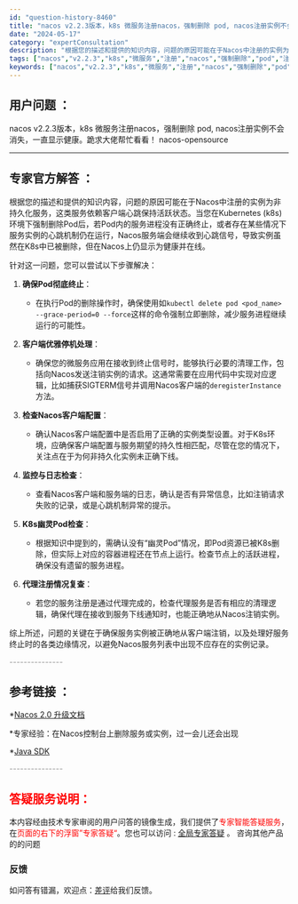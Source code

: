 ```yaml
---
id: "question-history-8460"
title: "nacos v2.2.3版本，k8s 微服务注册nacos，强制删除 pod, nacos注册实例不会消失 nacos-opensource"
date: "2024-05-17"
category: "expertConsultation"
description: "根据您的描述和提供的知识内容，问题的原因可能在于Nacos中注册的实例为非持久化服务，这类服务依赖客户端心跳保持活跃状态。当您在Kubernetes (k8s) 环境下强制删除Pod后，若Pod内的服务进程没有正确终止，或者存在某些情况下服务实例的心跳机制仍在运行，Nacos服务端会继续收到心跳信号"
tags: ["nacos","v2.2.3","k8s","微服务","注册","nacos","强制删除","pod","注册实例","不会消失","一直显示健康"]
keywords: ["nacos","v2.2.3","k8s","微服务","注册","nacos","强制删除","pod","注册实例","不会消失","一直显示健康"]
---
```


## 用户问题 ： 
 nacos v2.2.3版本，k8s 微服务注册nacos，强制删除 pod, nacos注册实例不会消失，一直显示健康。跪求大佬帮忙看看！ nacos-opensource 

---------------
## 专家官方解答 ：

根据您的描述和提供的知识内容，问题的原因可能在于Nacos中注册的实例为非持久化服务，这类服务依赖客户端心跳保持活跃状态。当您在Kubernetes (k8s) 环境下强制删除Pod后，若Pod内的服务进程没有正确终止，或者存在某些情况下服务实例的心跳机制仍在运行，Nacos服务端会继续收到心跳信号，导致实例虽然在K8s中已被删除，但在Nacos上仍显示为健康并在线。

针对这一问题，您可以尝试以下步骤解决：

1. **确保Pod彻底终止**：
   - 在执行Pod的删除操作时，确保使用如`kubectl delete pod <pod_name> --grace-period=0 --force`这样的命令强制立即删除，减少服务进程继续运行的可能性。

2. **客户端优雅停机处理**：
   - 确保您的微服务应用在接收到终止信号时，能够执行必要的清理工作，包括向Nacos发送注销实例的请求。这通常需要在应用代码中实现对应逻辑，比如捕获SIGTERM信号并调用Nacos客户端的`deregisterInstance`方法。

3. **检查Nacos客户端配置**：
   - 确认Nacos客户端配置中是否启用了正确的实例类型设置。对于K8s环境，应确保客户端配置与服务期望的持久性相匹配，尽管在您的情况下，关注点在于为何非持久化实例未正确下线。

4. **监控与日志检查**：
   - 查看Nacos客户端和服务端的日志，确认是否有异常信息，比如注销请求失败的记录，或是心跳机制异常的提示。

5. **K8s幽灵Pod检查**：
   - 根据知识中提到的，需确认没有“幽灵Pod”情况，即Pod资源已被K8s删除，但实际上对应的容器进程还在节点上运行。检查节点上的活跃进程，确保没有遗留的服务进程。

6. **代理注册情况复查**：
   - 若您的服务注册是通过代理完成的，检查代理服务是否有相应的清理逻辑，确保代理在接收到服务下线通知时，也能正确地从Nacos注销实例。

综上所述，问题的关键在于确保服务实例被正确地从客户端注销，以及处理好服务终止时的各类边缘情况，以避免Nacos服务列表中出现不应存在的实例记录。


<font color="#949494">---------------</font> 


## 参考链接 ：

*[Nacos 2.0 升级文档](https://nacos.io/docs/latest/upgrading/200-upgrading)
 
 *专家经验：在Nacos控制台上删除服务或实例，过一会儿还会出现 
 
 *[Java SDK](https://nacos.io/docs/latest/guide/user/sdk)


 <font color="#949494">---------------</font> 
 


## <font color="#FF0000">答疑服务说明：</font> 

本内容经由技术专家审阅的用户问答的镜像生成，我们提供了<font color="#FF0000">专家智能答疑服务</font>，在<font color="#FF0000">页面的右下的浮窗”专家答疑“</font>。您也可以访问 : [全局专家答疑](https://answer.opensource.alibaba.com/docs/intro) 。 咨询其他产品的的问题

### 反馈
如问答有错漏，欢迎点：[差评](https://ai.nacos.io/user/feedbackByEnhancerGradePOJOID?enhancerGradePOJOId=13677)给我们反馈。
